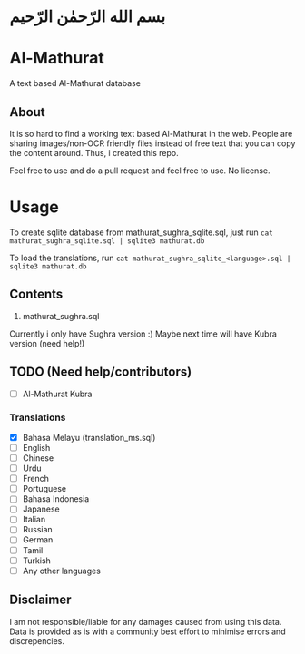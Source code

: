 # بسم الله الرّحمٰن الرّحيم

# Al-Mathurat
A text based Al-Mathurat database

## About
It is so hard to find a working text based Al-Mathurat in the web. People are sharing images/non-OCR friendly files instead of free text that you can copy the content around. Thus, i created this repo.

Feel free to use and do a pull request and feel free to use. No license.

# Usage
To create sqlite database from mathurat_sughra_sqlite.sql, just run `cat mathurat_sughra_sqlite.sql | sqlite3 mathurat.db`

To load the translations, run `cat mathurat_sughra_sqlite_<language>.sql | sqlite3 mathurat.db`

## Contents
1. mathurat_sughra.sql 

Currently i only have Sughra version :) Maybe next time will have Kubra version (need help!)

## TODO (Need help/contributors)
- [ ] Al-Mathurat Kubra

### Translations
- [x] Bahasa Melayu (translation_ms.sql)
- [ ] English
- [ ] Chinese
- [ ] Urdu
- [ ] French
- [ ] Portuguese
- [ ] Bahasa Indonesia
- [ ] Japanese
- [ ] Italian
- [ ] Russian
- [ ] German
- [ ] Tamil
- [ ] Turkish
- [ ] Any other languages

## Disclaimer
I am not responsible/liable for any damages caused from using this data. Data is provided as is with a community best effort to minimise errors and discrepencies.
